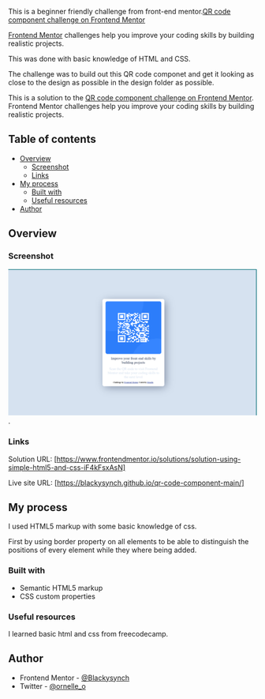 This is a beginner friendly challenge from front-end mentor.[QR code component challenge on Frontend Mentor](https://www.frontendmentor.io/challenges/qr-code-component-iux_sIO_H)

[Frontend Mentor](https://www.frontendmentor.io) challenges help you improve your coding skills by building realistic projects.

This was done with basic knowledge of HTML and CSS.

The challenge was to build out this QR code componet and get it looking as close to the design as possible in the design folder as possible.

This is a solution to the [QR code component challenge on Frontend Mentor](https://www.frontendmentor.io/challenges/qr-code-component-iux_sIO_H). Frontend Mentor challenges help you improve your coding skills by building realistic projects. 

## Table of contents

- [Overview](#overview)
  - [Screenshot](#screenshot)
  - [Links]('#links)
- [My process](#my-process)
  - [Built with](#built-with)
  - [Useful resources](#useful-resources)
- [Author](#author)


## Overview

### Screenshot

![](./my-qr-code-component-solution.png)
.

### Links

Solution URL: [https://www.frontendmentor.io/solutions/solution-using-simple-html5-and-css-iF4kFsxAsN]

Live site URL: [https://blackysynch.github.io/qr-code-component-main/]


## My process
I used HTML5 markup with some basic knowledge of css.

First by using border property on all elements to be able to distinguish the positions of every element while they where being added.

### Built with

- Semantic HTML5 markup
- CSS custom properties


### Useful resources

I learned basic html and css from freecodecamp.

## Author

- Frontend Mentor - [@Blackysynch](https://www.frontendmentor.io/profile/Blackysynch)
- Twitter - [@ornelle_o](https://twitter.com/ornelle_o)